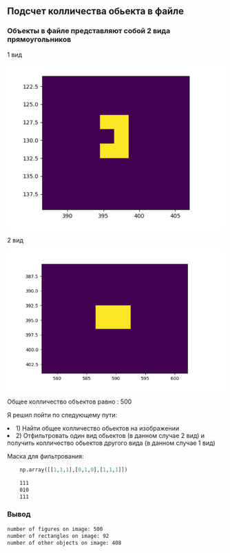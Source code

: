 ## Подсчет колличества обьекта в файле

### Объекты в файле представляют собой 2 вида прямоугольников
<p>
1 вид

![img](./1type.png)

<p>
2 вид

![img](./2type.png)

<p>
Общее колличество объектов равно : 500

<p>
Я решил пойти по следующему пути:
<li> 1) Найти общее колличество обьектов на изображении
<li> 2) Отфильтровать один вид обьектов (в данном случае 2 вид) и получить колличество обьектов другого вида (в данном случае 1 вид)

<p>
Маска для фильтрования:

```Python
    np.array([[1,1,1],[0,1,0],[1,1,1]])
```

```
    111
    010
    111
```

### Вывод
```
number of figures on image: 500
number of rectangles on image: 92
number of other objects on image: 408

```
